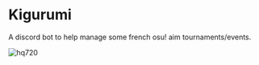 # Kigurumi

A discord bot to help manage some french osu! aim tournaments/events.

![hq720](https://github.com/user-attachments/assets/7ecd3824-0237-44bb-9e51-adea50bd02df)

